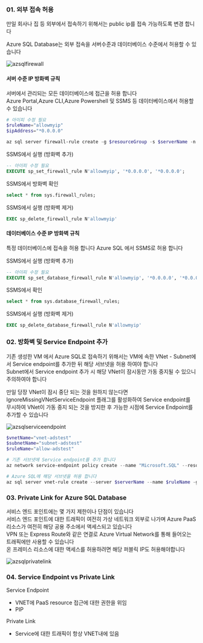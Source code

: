 ### 01. 외부 접속 허용
만일 회사나 집 등 외부에서 접속하기 위해서는 public ip를 접속 가능하도록 변경 합니다  

Azure SQL Database는 외부 접속을 서버수준과 데이터베이스 수준에서 허용할 수 있습니다  

![azsqlfirewall](https://docs.microsoft.com/ko-kr/azure/azure-sql/database/media/firewall-configure/sqldb-firewall-1.png)

#### 서버 수준 IP 방화벽 규칙
서버에서 관리되는 모든 데이터베이스에 접근을 허용 합니다  
Azure Portal,Azure CLI,Azure Powershell 및 SSMS 등 데이터베이스에서 허용할 수 있습니다  

```powershell
# 아이피 수정 필요
$ruleName="allowmyip"
$ipAddress="*0.0.0.0"

az sql server firewall-rule create -g $resourceGroup -s $serverName -n $ruleName --start-ip-address $ipAddress --end-ip-address $ipAddress
```

SSMS에서 실행 (방화벽 추가)  
```sql
-- 아이피 수정 필요
EXECUTE sp_set_firewall_rule N'allowmyip', '*0.0.0.0', '*0.0.0.0';  
```

SSMS에서 방화벽 확인
```sql
select * from sys.firewall_rules;
```

SSMS에서 실행 (방화벽 제거)  
```sql
EXEC sp_delete_firewall_rule N'allowmyip'
```

#### 데이터베이스 수준 IP 방화벽 규칙
특정 데이터베이스에 접속을 허용 합니다
Azure SQL 에서 SSMS로 허용 합니다

SSMS에서 실행 (방화벽 추가)  
```sql
-- 아이피 수정 필요
EXECUTE sp_set_database_firewall_rule N'allowmyip', '*0.0.0.0', '*0.0.0.0';  
```

SSMS에서 확인
```sql
select * from sys.database_firewall_rules;
```

SSMS에서 실행 (방화벽 제거)  
```sql
EXEC sp_delete_database_firewall_rule N'allowmyip'
```

### 02. 방화벽 및 Service Endpoint 추가
기존 생성한 VM 에서 Azure SQL로 접속하기 위해서는 VM에 속한 VNet - Subnet에서 Service endpoint를 추가한 뒤 해당 서브넷을 허용 하여야 합니다  
Subnet에서 Service endpoint 추가 시 해당 VNet이 잠시동안 가동 중지될 수 있으니 주의하여야 합니다  
  
만일 당장 VNet이 잠시 중단 되는 것을 원하지 않는다면 IgnoreMissingVNetServiceEndpoint 플래그를 활성화하여 
Service endpoint를 무시하여 VNet이 가동 중지 되는 것을 방지한 후 가능한 시점에 Service Endpoint를 추가할 수 있습니다  

![azsqlserviceendpoint](https://docs.microsoft.com/ko-kr/azure/virtual-network/media/virtual-network-service-endpoints-overview/vnet_service_endpoints_overview.png)
```powershell
$vnetName="vnet-adstest"
$subnetName="subnet-adstest"
$ruleName="allow-adstest"

# 기존 서브넷에 Service endpoint를 추가 합니다
az network service-endpoint policy create --name "Microsoft.SQL" --resource-group $resourceGroup

# Azure SQL에 해당 서브넷을 허용 합니다
az sql server vnet-rule create --server $serverName --name $ruleName -g $resourceGroup --subnet $subnetName --vnet-name $vnetName --ignore-missing-endpoint true
```

### 03. Private Link for Azure SQL Database
서비스 엔드 포인트에는 몇 가지 제한이나 단점이 있습니다  
서비스 엔드 포인트에 대한 트래픽이 여전히 가상 네트워크 외부로 나가며 Azure PaaS 리소스가 여전히 해당 공용 주소에서 액세스되고 있습니다  
VPN 또는 Express Route와 같은 연결로 Azure Virtual Network를 통해 들어오는 트래픽에만 사용할 수 있습니다  
온 프레미스 리소스에 대한 액세스를 허용하려면 해당 퍼블릭 IP도 허용해야합니다  

![azsqlprivatelink](https://docs.microsoft.com/ko-kr/azure/azure-sql/database/media/quickstart-create-single-database/pe-connect-overview.png)


### 04. Service Endpoint vs Private Link

Service Endpoint
- VNET에 PaaS resource 접근에 대한 권한을 위임
- PIP


Private Link
- Service에 대한 트래픽이 항상 VNET내에 있음
